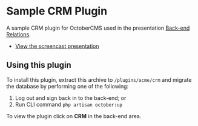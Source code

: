 # Sample CRM Plugin

A sample CRM plugin for OctoberCMS used in the presentation [Back-end Relations](https://vimeo.com/123489421). 

* [View the screencast presentation](https://vimeo.com/123489421)
 
## Using this plugin 

To install this plugin, extract this archive to `/plugins/acme/crm` and migrate the database by performing one of the following:

1. Log out and sign back in to the back-end; or
2. Run CLI command `php artisan october:up`

To view the plugin click on **CRM** in the back-end area.
